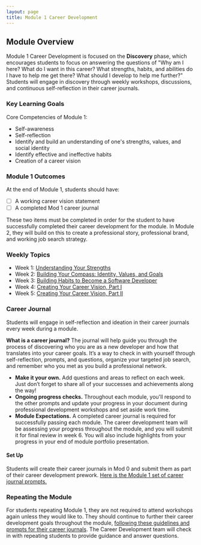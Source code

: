 ```yaml
---
layout: page
title: Module 1 Career Development
---
```


## Module Overview
Module 1 Career Development is focused on the **Discovery** phase, which encourages students to focus on answering the questions of "Why am I here? What do I want in this career? What strengths, habits, and abilities do I have to help me get there? What should I develop to help me further?" Students will engage in discovery through weekly workshops, discussions, and continuous self-reflection in their career journals.  

### Key Learning Goals
Core Competencies of Module 1:
* Self-awareness
* Self-reflection
* Identify and build an understanding of one's strengths, values, and social identity
* Identify effective and ineffective habits
* Creation of a career vision

### Module 1 Outcomes
At the end of Module 1, students should have:  

- [ ] A working career vision statement
- [ ] A completed Mod 1 career journal

These two items must be completed in order for the student to have successfully completed their career development for the module. In Module 2, they will build on this to create a professional story, professional brand, and working job search strategy.

### Weekly Topics

* Week 1: [Understanding Your Strengths](/module_one/week_1_understanding_your_strengths)
* Week 2: [Building Your Compass: Identity, Values, and Goals](/module_one/week_2_building_your_compass)
* Week 3: [Building Habits to Become a Software Developer](/module_one/week_3_building_habits)
* Week 4: [Creating Your Career Vision, Part I](/module_one/week_4_career_vision_part_i)
* Week 5: [Creating Your Career Vision, Part II](/module_one/week_5_career_vision_part_ii)

### Career Journal
Students will engage in self-reflection and ideation in their career journals every week during a module.

**What is a career journal?** The journal will help guide you through the process of discovering who you are as a new developer and how that translates into your career goals.  It’s a way to check in with yourself through self-reflection, prompts, and questions, organize your targeted job search, and remember who you met as you build a professional network.   
* **Make it your own.** Add questions and areas to reflect on each week. Just don’t forget to share all of your successes and achievements along the way!
* **Ongoing progress checks.** Throughout each module, you'll respond to the other prompts and update your progress in your document during professional development workshops and set aside work time.
* **Module Expectations.** A completed career journal is required for successfully passing each module. The career development team will be assessing your progress throughout the module, and you will submit it for final review in week 6. You will also include highlights from your progress in your end of module portfolio presentation.

#### Set Up
Students will create their career journals in Mod 0 and submit them as part of their career development prework. [Here is the Module 1 set of career journal prompts.](/module_one/mod1_career_journal_prompts)

### Repeating the Module
For students repeating Module 1, they are not required to attend workshops again unless they would like to. They should continue to further their career development goals throughout the module, [following these guidelines and prompts for their career journals](/module_one/m1_PD_repeat_plan). The Career Development team will check in with repeating students to provide guidance and answer questions.
